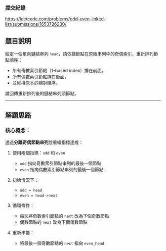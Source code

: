 ### 提交紀錄  
https://leetcode.com/problems/odd-even-linked-list/submissions/1653726230/

## 題目說明  

給定一個單向鏈結串列 `head`，請依據節點在原始串列中的奇偶索引，重新排列節點順序：  
- 所有奇數索引節點（1-based index）排在前面，  
- 所有偶數索引節點排在後面，  
- 並維持原本的相對順序。

請回傳重新排列後的鏈結串列頭節點。

---

## 解題思路  

### 核心概念：

透過**分離奇偶節點串列**並重組指標達成：

1. 使用兩個指標：`odd` 和 `even`  
   - `odd` 指向奇數索引節點串列的最後一個節點  
   - `even` 指向偶數索引節點串列的最後一個節點

2. 初始情況下：
   - `odd = head`
   - `even = head->next`

3. 循環條件：
   - 每次將奇數索引節點的 `next` 改為下個奇數節點  
   - 偶數節點的 `next` 改為下個偶數節點

4. 重新串接：
   - 將最後一個奇數節點的 `next` 指向 `even_head`
     
